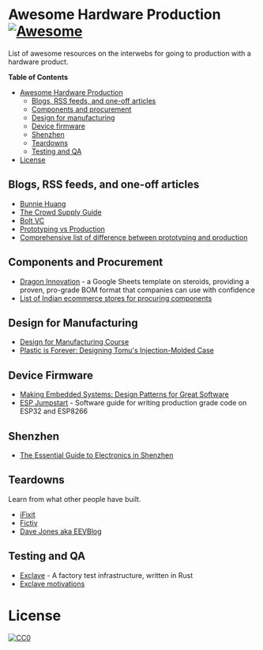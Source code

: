# Awesome Hardware Production [![Awesome](https://awesome.re/badge.svg)](https://awesome.re)

List of awesome resources on the interwebs for going to production with a hardware product.

<!-- START doctoc generated TOC please keep comment here to allow auto update -->
<!-- DON'T EDIT THIS SECTION, INSTEAD RE-RUN doctoc TO UPDATE -->
**Table of Contents**  

- [Awesome Hardware Production](#awesome-hardware-production-)
  - [Blogs, RSS feeds, and one-off articles](#blogs-rss-feeds-and-one-off-articles)
  - [Components and procurement](#components-and-procurement)
  - [Design for manufacturing](#design-for-manufacturing)
  - [Device firmware](#device-firmware)
  - [Shenzhen](#shenzhen)
  - [Teardowns](#teardowns)
  - [Testing and QA](#testing-and-qa)
- [License](#license)

<!-- END doctoc generated TOC please keep comment here to allow auto update -->

## Blogs, RSS feeds, and one-off articles

- [Bunnie Huang](https://www.bunniestudios.com)
- [The Crowd Supply Guide](https://www.crowdsupply.com/guide)
- [Bolt VC](https://blog.bolt.io)
- [Prototyping vs Production](https://twitter.com/boldport/status/727162444724985857)
- [Comprehensive list of difference between prototyping and production](https://gist.github.com/anujdeshpande/8e8d533d6bc16ab40667c85aff171768)

## Components and Procurement

- [Dragon Innovation](https://www.dragoninnovation.com/dragon-standard-bom) - a Google Sheets template on steroids, providing a proven, pro-grade BOM format that companies can use with confidence
- [List of Indian ecommerce stores for procuring components](https://gist.github.com/anujdeshpande/5e9475a0c4cefebe1c5288576171a6ca)

## Design for Manufacturing

- [Design for Manufacturing Course](https://www.youtube.com/playlist?list=PLNTXUUIxHyNwrlAh2ZkaMTSBrgk86wC-a)
- [Plastic is Forever: Designing Tomu's Injection-Molded Case](https://www.youtube.com/watch?v=Br5Ieo8USIw)

## Device Firmware

- [Making Embedded Systems: Design Patterns for Great Software](https://www.amazon.com/Making-Embedded-Systems-Patterns-Software-ebook/dp/B005ZTO0LG)
- [ESP Jumpstart](https://docs.espressif.com/projects/esp-jumpstart/en/latest/introduction.html) - Software guide for writing production grade code on ESP32 and ESP8266

## Shenzhen

- [The Essential Guide to Electronics in Shenzhen](https://www.crowdsupply.com/sutajio-kosagi/the-essential-guide-to-electronics-in-shenzhen)

## Teardowns

Learn from what other people have built.

- [iFixit](https://www.ifixit.com/Teardown)
- [Fictiv](https://www.fictiv.com/blog/topics/teardowns)
- [Dave Jones aka EEVBlog](https://www.eevblog.com/teardowns/)

## Testing and QA

- [Exclave](https://github.com/exclave/exclave) - A factory test infrastructure, written in Rust
- [Exclave motivations](https://www.bunniestudios.com/blog/?p=5450)

# License

[![CC0](http://mirrors.creativecommons.org/presskit/buttons/88x31/svg/cc-zero.svg)](https://creativecommons.org/publicdomain/zero/1.0/)
